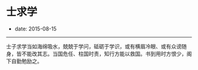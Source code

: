 # 士求学

- date: 2015-08-15

---

士子求学当如海绵吸水，兢兢于学问，砥砺于学识，或有横眉冷眼、或有众谤随身，皆不能改其志。当国危任、柱国时责，知行方能以救国。书到用时方恨少，阁下自勤勉励之。
